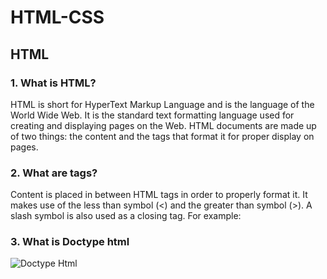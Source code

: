# HTML-CSS

## HTML

### 1. What is HTML?

HTML is short for HyperText Markup Language and is the language of the World Wide Web. 
It is the standard text formatting language used for creating and displaying pages on the Web. 
HTML documents are made up of two things: the content and the tags that format it for proper display on pages.

### 2. What are tags?

Content is placed in between HTML tags in order to properly format it. It makes use of the less than symbol (<) and the greater than symbol (>).
A slash symbol is also used as a closing tag. For example:

### 3. What is Doctype html

![Doctype Html](https://www.google.co.in/imgres?imgurl=https://www.html-5-tutorial.com/images/doctype.gif&imgrefurl=https://www.html-5-tutorial.com/doctype.htm&h=194&w=163&tbnid=nuH4WxyyzhS1HM:&q=what+are+doctype+html&tbnh=160&tbnw=134&usg=AFrqEzfFraHsObvHFi7WWDs_nPRNDJNszg&vet=1&docid=p6N7zeBpxoT7gM&sa=X&ved=2ahUKEwje7tb9n7PdAhVIW7wKHacZAxwQ9QEwAHoECAkQBg)
